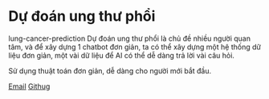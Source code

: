 ﻿# Dự đoán ung thư phổi 
lung-cancer-prediction
Dự đoán ung thư phổi là chủ đề nhiều người quan tâm, và để xây dựng 1 chatbot đơn giản, ta có thể xây dựng một hệ thống dữ liệu đơn giản, một vài dữ liệu để AI có thể dễ dàng trả lời vài câu hỏi.

Sử dụng thuật toán đơn giản, dễ dàng cho người mới bắt đầu.

[Email](namhust11@gmail.com)
[Githug](moth-wings)

